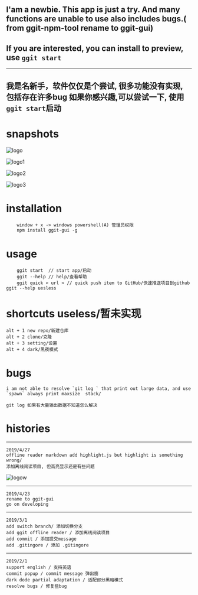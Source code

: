 ## I'am a newbie. This app is just a try. And many functions are unable to use also includes bugs.( from ggit-npm-tool rename  to ggit-gui) 
## If you are interested, you can install to preview, use `ggit start`

------

##  我是名新手，软件仅仅是个尝试, 很多功能没有实现, 包括存在许多bug 如果你感兴趣,可以尝试一下, 使用`ggit start`启动


# snapshots

![logo](https://raw.githubusercontent.com/sewerganger/ggit-gui/master/doc/v2-29170adfb1ea20ee6a955ee623d466a3_hd.jpg)

![logo1](https://raw.githubusercontent.com/sewerganger/ggit-gui/master/doc/v2-9425b3da0e97ff2d23b49ca0d77d3bf3_hd.jpg)

![logo2](https://raw.githubusercontent.com/sewerganger/ggit-gui/master/doc/v2-a2cce426de382e8e6da897c4b59530e6_hd.jpg)

![logo3](https://raw.githubusercontent.com/sewerganger/ggit-gui/master/doc/v2-b34fb9bd69c5ce51bf413844f000607a_hd.jpg)



# installation 

```
    window + x -> windows powershell(A) 管理员权限
    npm install ggit-gui -g
```

# usage 

```
    ggit start  // start app/启动
    ggit --help // help/查看帮助
    ggit quick < url > // quick push item to GitHub/快速推送项目到github  ggit --help uesless
```

# shortcuts  useless/暂未实现
```
alt + 1 new repo/新建仓库
alt + 2 clone/克隆
alt + 3 setting/设置
alt + 4 dark/黑夜模式
```
# bugs 
    i am not able to resolve `git log ` that print out large data, and use `spawn` always print maxsize  stack/
    
    git log 如果有大量输出数据不知道怎么解决


# histories

---------------------------------------------------------------------------------------
    2019/4/27
    offline reader markdown add highlight.js but highlight is something wrong/
    添加离线阅读项目, 但高亮显示还是有些问题
![logow](https://raw.githubusercontent.com/sewerganger/ggit-gui/master/doc/121933.jpg)

---------------------------------------------------------------------------------------
    2019/4/23
    rename to ggit-gui 
    go on developing
---------------------------------------------------------------------------------------
    2019/3/1
    add switch branch/ 添加切换分支
    add ggit offline reader / 添加离线阅读项目
    add commit / 添加提交message
    add .gitingore / 添加 .gitingore
---------------------------------------------------------------------------------------
    2019/2/1
    support english / 支持英语
    commit popup / commit message 弹出窗
    dark dode partial adaptation / 适配部分黑暗模式
    resolve bugs / 修复些bug
